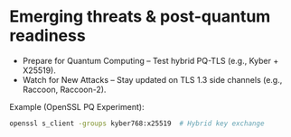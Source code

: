 # Emerging threats & post-quantum readiness

* Prepare for Quantum Computing – Test hybrid PQ-TLS (e.g., Kyber + X25519).
* Watch for New Attacks – Stay updated on TLS 1.3 side channels (e.g., Raccoon, Raccoon-2).

Example (OpenSSL PQ Experiment):

```bash
openssl s_client -groups kyber768:x25519  # Hybrid key exchange
```